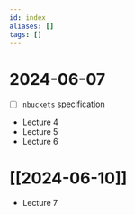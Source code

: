 ```yaml
---
id: index
aliases: []
tags: []
---
```



# 2024-06-07
- [ ] `nbuckets` specification
- Lecture 4
- Lecture 5
- Lecture 6
# [[2024-06-10]]
- Lecture 7

